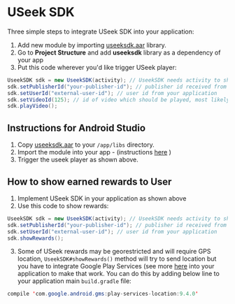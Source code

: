 USeek SDK
====

Three simple steps to integrate USeek SDK into your application:

1. Add new module by importing [useeksdk.aar](https://bitbucket.org/useek/useek-android-sdk/src/3f28df4f3669ba4e018c7686820e051bba5a2446/useeksdk.aar?at=master) library.
2. Go to **Project Structure** and add **useeksdk** library as a dependency of your app
3. Put this code wherever you'd like trigger USeek player:
```java
UseekSDK sdk = new UseekSDK(activity); // UseekSDK needs activity to show player  
sdk.setPublisherId("your-publisher-id"); // publisher id received from USeek
sdk.setUserId("external-user-id"); // user id from your application 
sdk.setVideoId(125); // id of video which should be played, most likely received from USeek as well
sdk.playVideo();
```

## Instructions for Android Studio ##

1. Copy [useeksdk.aar](https://bitbucket.org/useek/useek-android-sdk/src/3f28df4f3669ba4e018c7686820e051bba5a2446/useeksdk.aar?at=master) to your ```/app/libs``` directory.
2. Import the module into your app - (instructions [here](http://stackoverflow.com/a/34919810/6557231) )
3. Trigger the useek player as shown above.

## How to show earned rewards to User ##

1. Implement USeek SDK in your application as shown above
2. Use this code to show rewards:
```java
UseekSDK sdk = new UseekSDK(activity); // UseekSDK needs activity to show player  
sdk.setPublisherId("your-publisher-id"); // publisher id received from USeek
sdk.setUserId("external-user-id"); // user id from your application 
sdk.showRewards();
```
3. Some of USeek rewards may be georestricted and will require GPS location, `UseekSDK#showRewards()` method will try to send location but you have to integrate Google Play Services (see more [here](https://developers.google.com/android/guides/setup) into your application to make that work. You can do this by adding below line to your application main `build.gradle` file:
```java
compile 'com.google.android.gms:play-services-location:9.4.0'
```
